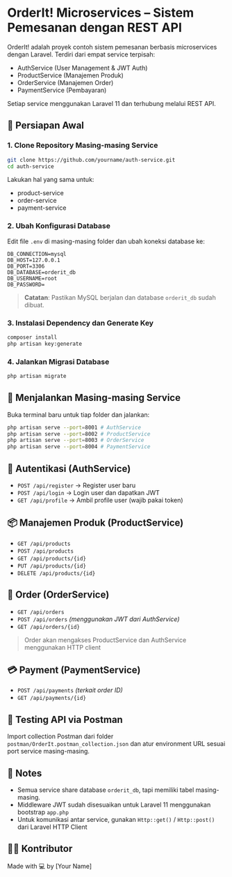 # OrderIt! Microservices – Sistem Pemesanan dengan REST API

OrderIt! adalah proyek contoh sistem pemesanan berbasis microservices dengan Laravel. Terdiri dari empat service terpisah:
- AuthService (User Management & JWT Auth)
- ProductService (Manajemen Produk)
- OrderService (Manajemen Order)
- PaymentService (Pembayaran)

Setiap service menggunakan Laravel 11 dan terhubung melalui REST API.

## 🔧 Persiapan Awal

### 1. Clone Repository Masing-masing Service

```bash
git clone https://github.com/yourname/auth-service.git
cd auth-service
```

Lakukan hal yang sama untuk:
- product-service
- order-service
- payment-service

### 2. Ubah Konfigurasi Database

Edit file `.env` di masing-masing folder dan ubah koneksi database ke:

```
DB_CONNECTION=mysql
DB_HOST=127.0.0.1
DB_PORT=3306
DB_DATABASE=orderit_db
DB_USERNAME=root
DB_PASSWORD=
```

> **Catatan**: Pastikan MySQL berjalan dan database `orderit_db` sudah dibuat.

### 3. Instalasi Dependency dan Generate Key

```bash
composer install
php artisan key:generate
```

### 4. Jalankan Migrasi Database

```bash
php artisan migrate
```

## 🚀 Menjalankan Masing-masing Service

Buka terminal baru untuk tiap folder dan jalankan:

```bash
php artisan serve --port=8001 # AuthService
php artisan serve --port=8002 # ProductService
php artisan serve --port=8003 # OrderService
php artisan serve --port=8004 # PaymentService
```

## 🔐 Autentikasi (AuthService)

- `POST /api/register` → Register user baru
- `POST /api/login` → Login user dan dapatkan JWT
- `GET /api/profile` → Ambil profile user (wajib pakai token)

## 📦 Manajemen Produk (ProductService)

- `GET /api/products`
- `POST /api/products`
- `GET /api/products/{id}`
- `PUT /api/products/{id}`
- `DELETE /api/products/{id}`

## 🛒 Order (OrderService)

- `GET /api/orders`
- `POST /api/orders` *(menggunakan JWT dari AuthService)*
- `GET /api/orders/{id}`

> Order akan mengakses ProductService dan AuthService menggunakan HTTP client

## 💳 Payment (PaymentService)

- `POST /api/payments` *(terkait order ID)*
- `GET /api/payments/{id}`

## 🧪 Testing API via Postman

Import collection Postman dari folder `postman/OrderIt.postman_collection.json` dan atur environment URL sesuai port service masing-masing.

## 📌 Notes

- Semua service share database `orderit_db`, tapi memiliki tabel masing-masing.
- Middleware JWT sudah disesuaikan untuk Laravel 11 menggunakan bootstrap `app.php`
- Untuk komunikasi antar service, gunakan `Http::get()` / `Http::post()` dari Laravel HTTP Client

## 🧑‍💻 Kontributor

Made with 💻 by [Your Name]

